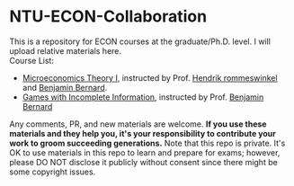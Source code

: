 # NTU-ECON-Collaboration

This is a repository for ECON courses at the graduate/Ph.D. level. I will upload relative materials here.
<br />
Course List:
- [Microeconomics Theory I](https://nol.ntu.edu.tw/nol/coursesearch/print_table.php?course_id=323%20M0610&class=&dpt_code=3230&ser_no=21872&semester=110-1&lang=CH), instructed by Prof. [Hendrik rommeswinkel](https://www.trembling-hand.com) and [Benjamin Bernard](http://www.benjamin-bernard.com/).
- [Games with Incomplete Information](https://nol.ntu.edu.tw/nol/coursesearch/print_table.php?course_id=323%20M1680&class=&dpt_code=3230&ser_no=28669&semester=110-1&lang=CH), instructed by Prof. [Benjamin Bernard](http://www.benjamin-bernard.com/)

Any comments, PR, and new materials are welcome. **If you use these materials and they help you, it's your responsibility to contribute your work to groom succeeding generations.**
Note that this repo is private. It's OK to use materials in this repo to learn and prepare for exams; however, please DO NOT disclose it publicly without consent since there might be some copyright issues.
